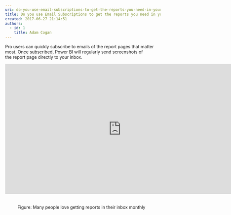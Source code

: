 ```yaml
---
uri: do-you-use-email-subscriptions-to-get-the-reports-you-need-in-your-inbox
title: Do you use Email Subscriptions to get the reports you need in your inbox?
created: 2017-06-27 21:14:51
authors:
  - id: 1
    title: Adam Cogan
---
```





<span class='intro'> Pro users can quickly subscribe to emails of the report pages that matter most. Once subscribed, Power BI will regularly send screenshots of the&#160;report page directly to your inbox.​<br> </span>

<dl class="image"><dt><div class="ms-rtestate-read ms-rte-embedcode ms-rte-embedil ms-rtestate-notify"> 
         <iframe width="750" height="422" src="https&#58;//www.youtube.com/embed/saQx7G0pxhc" frameborder="0"></iframe>&#160;</div>​​<br></dt><dd>Figure&#58; Many people love getting reports in their inbox monthly​​<br></dd></dl><br>


